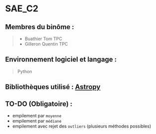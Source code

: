 # SAE_C2

## Membres du binôme : 

> * Buathier Tom TPC
> * Gilleron Quentin TPC

## Environnement logiciel et langage : 

> Python

## Bibliothèques utilisé : [Astropy](https://www.astropy.org/)

## TO-DO (Obligatoire) :

* empilement par `moyenne`
* empilement par `médiane`
* empilement avec rejet des `outliers` (plusieurs méthodes possibles)